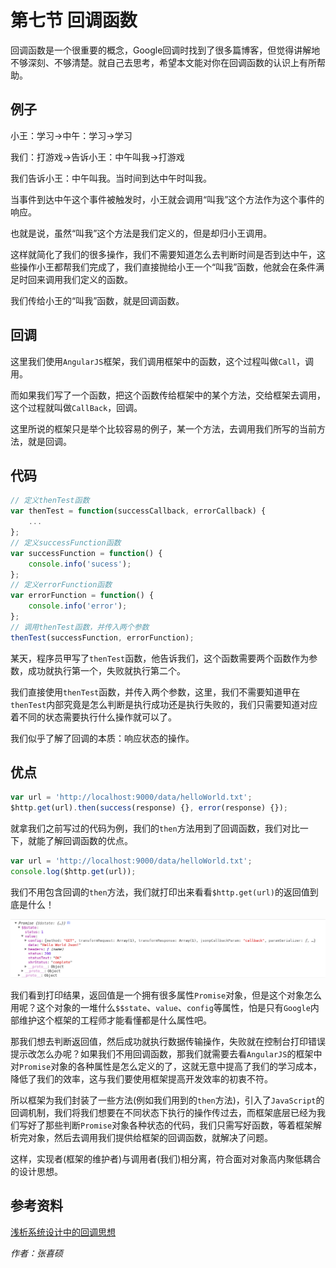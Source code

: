 # 第七节 回调函数

回调函数是一个很重要的概念，Google回调时找到了很多篇博客，但觉得讲解地不够深刻、不够清楚。就自己去思考，希望本文能对你在回调函数的认识上有所帮助。

## 例子

小王：学习->中午：学习->学习

我们：打游戏->告诉小王：中午叫我->打游戏

我们告诉小王：中午叫我。当时间到达中午时叫我。

当事件到达中午这个事件被触发时，小王就会调用“叫我”这个方法作为这个事件的响应。

也就是说，虽然“叫我”这个方法是我们定义的，但是却归小王调用。

这样就简化了我们的很多操作，我们不需要知道怎么去判断时间是否到达中午，这些操作小王都帮我们完成了，我们直接抛给小王一个“叫我”函数，他就会在条件满足时回来调用我们定义的函数。

我们传给小王的“叫我”函数，就是回调函数。

## 回调

这里我们使用`AngularJS`框架，我们调用框架中的函数，这个过程叫做`Call`，调用。

而如果我们写了一个函数，把这个函数传给框架中的某个方法，交给框架去调用，这个过程就叫做`CallBack`，回调。

这里所说的框架只是举个比较容易的例子，某一个方法，去调用我们所写的当前方法，就是回调。

## 代码

```javascript
// 定义thenTest函数
var thenTest = function(successCallback, errorCallback) {
    ...
};
// 定义successFunction函数
var successFunction = function() {
    console.info('sucess');
};
// 定义errorFunction函数
var errorFunction = function() {
    console.info('error');
};
// 调用thenTest函数，并传入两个参数
thenTest(successFunction, errorFunction);
```

某天，程序员甲写了`thenTest`函数，他告诉我们，这个函数需要两个函数作为参数，成功就执行第一个，失败就执行第二个。

我们直接使用`thenTest`函数，并传入两个参数，这里，我们不需要知道甲在`thenTest`内部究竟是怎么判断是执行成功还是执行失败的，我们只需要知道对应着不同的状态需要执行什么操作就可以了。

我们似乎了解了回调的本质：响应状态的操作。

## 优点

```javascript
var url = 'http://localhost:9000/data/helloWorld.txt';
$http.get(url).then(success(response) {}, error(response) {});
```

就拿我们之前写过的代码为例，我们的`then`方法用到了回调函数，我们对比一下，就能了解回调函数的优点。

```javascript
var url = 'http://localhost:9000/data/helloWorld.txt';
console.log($http.get(url));
```

我们不用包含回调的`then`方法，我们就打印出来看看`$http.get(url)`的返回值到底是什么！

![](image/0.png)

我们看到打印结果，返回值是一个拥有很多属性`Promise`对象，但是这个对象怎么用呢？这个对象的一堆什么`$$state`、`value`、`config`等属性，怕是只有`Google`内部维护这个框架的工程师才能看懂都是什么属性吧。

那我们想去判断返回值，然后成功就执行数据传输操作，失败就在控制台打印错误提示改怎么办呢？如果我们不用回调函数，那我们就需要去看`AngularJS`的框架中对`Promise`对象的各种属性是怎么定义的了，这就无意中提高了我们的学习成本，降低了我们的效率，这与我们要使用框架提高开发效率的初衷不符。

所以框架为我们封装了一些方法(例如我们用到的`then`方法)，引入了`JavaScript`的回调机制，我们将我们想要在不同状态下执行的操作传过去，而框架底层已经为我们写好了那些判断`Promise`对象各种状态的代码，我们只需写好函数，等着框架解析完对象，然后去调用我们提供给框架的回调函数，就解决了问题。

这样，实现者(框架的维护者)与调用者(我们)相分离，符合面对对象高内聚低耦合的设计思想。

## 参考资料

[浅析系统设计中的回调思想](http://blog.csdn.net/a910626/article/details/45920893)

*作者：张喜硕*